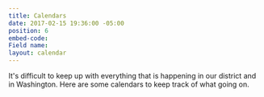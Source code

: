 ```yaml
---
title: Calendars
date: 2017-02-15 19:36:00 -05:00
position: 6
embed-code: 
Field name: 
layout: calendar
---
```


It's difficult to keep up with everything that is happening in our district and in Washington. Here are some calendars to keep track of what going on.